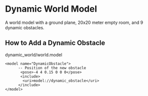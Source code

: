 # Dynamic World Model

A world model with a ground plane, 20x20 meter empty room, and 9 dynamic obstacles.

## How to Add a Dynamic Obstacle

dynamic_world/world.model  

    <model name="DynamicObstacle">
          -- Position of the new obstacle
           <pose>-4 4 0.15 0 0 0</pose>
           <include>
            <uri>model://dynamic_obstacle</uri>
          </include>
    </model>

